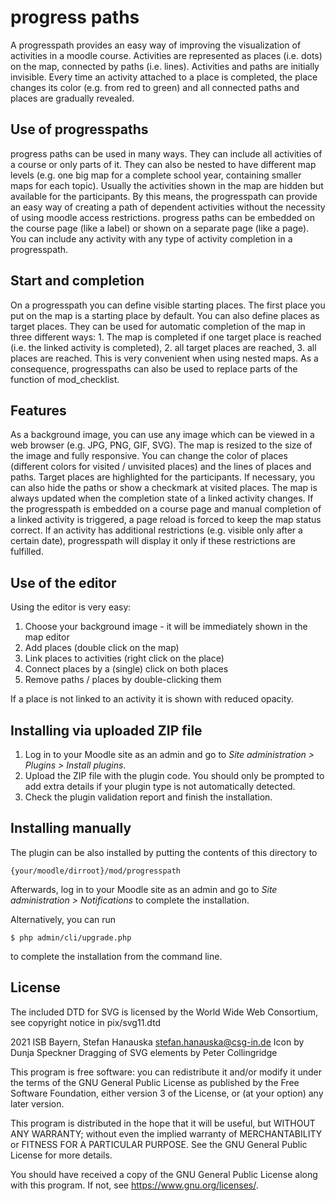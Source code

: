 # progress paths

A progresspath provides an easy way of improving the visualization of activities in a moodle course. Activities are represented as places (i.e. dots) on the map, connected by paths (i.e. lines). Activities and paths are initially invisible. Every time an activity attached to a place is completed, the place changes its color (e.g. from red to green) and all connected paths and places are gradually revealed.

## Use of progresspaths

progress paths can be used in many ways. They can include all activities of a course or only parts of it. They can also be nested to have different map levels (e.g. one big map for a complete school year, containing smaller maps for each topic). Usually the activities shown in the map are hidden but available for the participants. By this means, the progresspath can provide an easy way of creating a path of dependent activities without the necessity of using moodle access restrictions. progress paths can be embedded on the course page (like a label) or shown on a separate page (like a page). You can include any activity with any type of activity completion in a progresspath.

## Start and completion

On a progresspath you can define visible starting places. The first place you put on the map is a starting place by default. You can also define places as target places. They can be used for automatic completion of the map in three different ways: 1. The map is completed if one target place is reached (i.e. the linked activity is completed), 2. all target places are reached, 3. all places are reached. This is very convenient when using nested maps. As a consequence, progresspaths can also be used to replace parts of the function of mod_checklist.

## Features

As a background image, you can use any image which can be viewed in a web browser (e.g. JPG, PNG, GIF, SVG). The map is resized to the size of the image and fully responsive. You can change the color of places (different colors for visited / unvisited places) and the lines of places and paths. Target places are highlighted for the participants. If necessary, you can also hide the paths or show a checkmark at visited places.
The map is always updated when the completion state of a linked activity changes. If the progresspath is embedded on a course page and manual completion of a linked activity is triggered, a page reload is forced to keep the map status correct. If an activity has additional restrictions (e.g. visible only after a certain date), progresspath will display it only if these restrictions are fulfilled.

## Use of the editor

Using the editor is very easy:

1. Choose your background image - it will be immediately shown in the map editor
2. Add places (double click on the map)
3. Link places to activities (right click on the place)
4. Connect places by a (single) click on both places
5. Remove paths / places by double-clicking them

If a place is not linked to an activity it is shown with reduced opacity.

## Installing via uploaded ZIP file ##

1. Log in to your Moodle site as an admin and go to _Site administration >
   Plugins > Install plugins_.
2. Upload the ZIP file with the plugin code. You should only be prompted to add
   extra details if your plugin type is not automatically detected.
3. Check the plugin validation report and finish the installation.

## Installing manually ##

The plugin can be also installed by putting the contents of this directory to

    {your/moodle/dirroot}/mod/progresspath

Afterwards, log in to your Moodle site as an admin and go to _Site administration >
Notifications_ to complete the installation.

Alternatively, you can run

    $ php admin/cli/upgrade.php

to complete the installation from the command line.

## License ##

The included DTD for SVG is licensed by the World Wide Web Consortium, see copyright
notice in pix/svg11.dtd

2021 ISB Bayern, Stefan Hanauska <stefan.hanauska@csg-in.de>
Icon by Dunja Speckner
Dragging of SVG elements by Peter Collingridge

This program is free software: you can redistribute it and/or modify
it under the terms of the GNU General Public License as published by
the Free Software Foundation, either version 3 of the License, or
(at your option) any later version.

This program is distributed in the hope that it will be useful,
but WITHOUT ANY WARRANTY; without even the implied warranty of
MERCHANTABILITY or FITNESS FOR A PARTICULAR PURPOSE.  See the
GNU General Public License for more details.

You should have received a copy of the GNU General Public License
along with this program. If not, see <https://www.gnu.org/licenses/>.